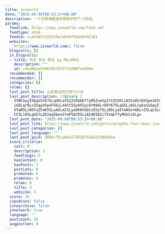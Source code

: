 ```yaml
---
title: zzxworld
date: "2025-08-08T08:53:37+08:00"
description: 一个分享编程技术和知识的个人网站。
params:
  feedlink: https://www.zzxworld.com/feed.xml
  feedtype: atom
  feedid: cca538f232b250a7a65bf56449f42181
  websites:
    https://www.zzxworld.com/: false
  blogrolls: []
  in_blogrolls:
  - title: 中文 RSS 聚合 by MoreRSS
    description: ""
    id: c4e30b2e549839519f2711d98fed209e
  recommended: []
  recommender: []
  categories: []
  relme: {}
  last_post_title: 山东青岛四日旅行小记
  last_post_description: !!binary |
    5YWt5pyI5bqV5Y675LqG6Laf6Z2S5bKb77yM5Zue5p2l5ZCO5LiA55u05rKh5pe26Ze05Y
    iG5Lqr6L+Z5qyh5peF56iL44CC55y855yL6YO96L+H5Y675LqG5LiA5Liq5aSa5pyI77yM
    5YaN5LiN5YaZ54K55LuA5LmI5Lyw6K6h5bCx55yf5LiN5Lya5YaN5o+Q6L+Z5LqL5LqG44
    CC5Li65LqG57uZ6Ieq5bex5YeP5bCR5LiA54K56Zi75Yqb77yM5bCx5Lg=
  last_post_date: "2025-08-08T08:53:37+08:00"
  last_post_link: https://www.zzxworld.com/posts/qingdao-four-days-journey
  last_post_categories: []
  last_post_language: ""
  last_post_guid: d0bbcf5ca8ee175610f55da2320d4bba
  score_criteria:
    cats: 0
    description: 3
    feedlangs: 0
    hasContent: 0
    hasPosts: 3
    postcats: 0
    promoted: 5
    promotes: 0
    relme: 0
    title: 3
    website: 1
  score: 15
  ispodcast: false
  isnoarchive: false
  innetwork: true
  language: ""
  postcount: 20
  avgpostlen: 0
---
```

